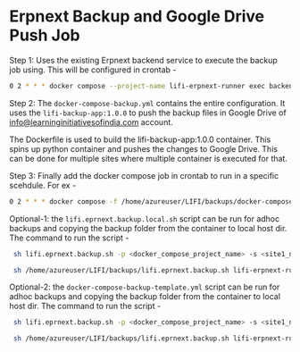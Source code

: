 # Erpnext Backup and Google Drive Push Job



Step 1: Uses the existing Erpnext backend service to execute the backup job using. This will be configured in crontab - 

```bash
0 2 * * * docker compose --project-name lifi-erpnext-runner exec backend bench --site lifi.erpnext backup --with-files
```

Step 2: The ```docker-compose-backup.yml``` contains the entire configuration. It uses the ```lifi-backup-app:1.0.0``` to push the backup files in Google Drive of info@learninginitiativesofindia.com account.

The Dockerfile is used to build the lifi-backup-app:1.0.0 container. This spins up python container and pushes the changes to Google Drive. This can be done for multiple sites where multiple container is executed for that.

Step 3: Finally add the docker compose job in crontab to run in a specific scehdule. For ex - 

```bash
0 2 * * * docker compose -f /home/azureuser/LIFI/backups/docker-compose-backup.yml up -d > /dev/null
```

Optional-1: the ```lifi.eprnext.backup.local.sh``` script can be run for adhoc backups and copying the backup folder from the container to local host dir. The command to run the script -

```bash
 sh lifi.eprnext.backup.sh -p <docker_compose_project_name> -s <site1_name>, <site2_name>

 sh /home/azureuser/LIFI/backups/lifi.eprnext.backup.sh lifi-erpnext-runner uat.lifi.erpnext
```

Optional-2: the ```docker-compose-backup-template.yml``` script can be run for adhoc backups and copying the backup folder from the container to local host dir. The command to run the script -

```bash
 sh lifi.eprnext.backup.sh -p <docker_compose_project_name> -s <site1_name>, <site2_name>

 sh /home/azureuser/LIFI/backups/lifi.eprnext.backup.sh lifi-erpnext-runner uat.lifi.erpnext
```

